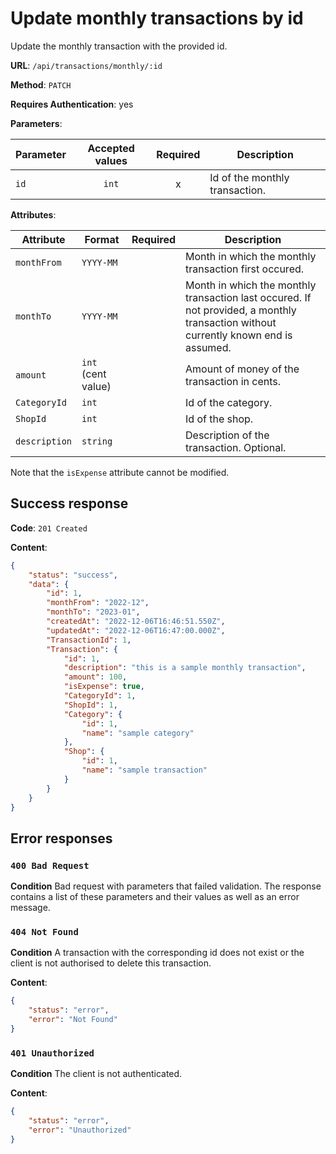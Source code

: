 # Update monthly transactions by id

Update the monthly transaction with the provided id.

**URL**: `/api/transactions/monthly/:id`

**Method**: `PATCH`

**Requires Authentication**: yes

**Parameters**:

| Parameter | Accepted values | Required | Description                    |
| --------- | :-------------: | :------: | ------------------------------ |
| `id`      |      `int`      |    x     | Id of the monthly transaction. |

**Attributes**:

| Attribute     | Format             | Required | Description                                                                                                                         |
| ------------- | ------------------ | :------: | ----------------------------------------------------------------------------------------------------------------------------------- |
| `monthFrom`   | `YYYY-MM`          |          | Month in which the monthly transaction first occured.                                                                               |
| `monthTo`     | `YYYY-MM`          |          | Month in which the monthly transaction last occured. If not provided, a monthly transaction without currently known end is assumed. |
| `amount`      | `int` (cent value) |          | Amount of money of the transaction in cents.                                                                                        |
| `CategoryId`  | `int`              |          | Id of the category.                                                                                                                 |
| `ShopId`      | `int`              |          | Id of the shop.                                                                                                                     |
| `description` | `string`           |          | Description of the transaction. Optional.                                                                                           |

Note that the `isExpense` attribute cannot be modified.

## Success response

**Code**: `201 Created`

**Content**:

```json
{
    "status": "success",
    "data": {
        "id": 1,
        "monthFrom": "2022-12",
        "monthTo": "2023-01",
        "createdAt": "2022-12-06T16:46:51.550Z",
        "updatedAt": "2022-12-06T16:47:00.000Z",
        "TransactionId": 1,
        "Transaction": {
            "id": 1,
            "description": "this is a sample monthly transaction",
            "amount": 100,
            "isExpense": true,
            "CategoryId": 1,
            "ShopId": 1,
            "Category": {
                "id": 1,
                "name": "sample category"
            },
            "Shop": {
                "id": 1,
                "name": "sample transaction"
            }
        }
    }
}
```

## Error responses

### `400 Bad Request`

**Condition**
Bad request with parameters that failed validation. The response contains a list of these parameters and their values as well as an error message.

### `404 Not Found`

**Condition**
A transaction with the corresponding id does not exist or the client is not authorised to delete this transaction.

**Content**:

```json
{
    "status": "error",
    "error": "Not Found"
}
```

### `401 Unauthorized`

**Condition**
The client is not authenticated.

**Content**:

```json
{
    "status": "error",
    "error": "Unauthorized"
}
```

